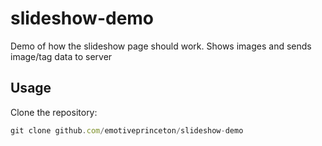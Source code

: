 # slideshow-demo
Demo of how the slideshow page should work. Shows images and sends image/tag data to server
## Usage
Clone the repository:
```js
git clone github.com/emotiveprinceton/slideshow-demo
```
